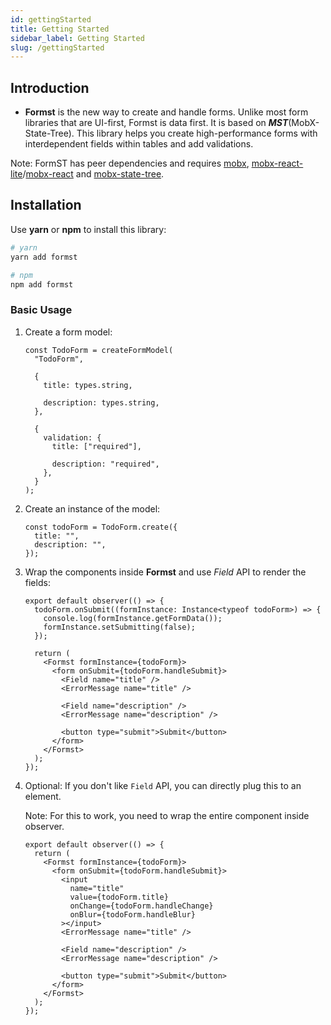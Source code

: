 ```yaml
---
id: gettingStarted
title: Getting Started
sidebar_label: Getting Started
slug: /gettingStarted
---
```


## Introduction

- **Formst** is the new way to create and handle forms. Unlike most form libraries that are UI-first, Formst is data first. It is based on **_MST_**(MobX-State-Tree). This library helps you create high-performance forms with interdependent fields within tables and add validations.

Note: FormST has peer dependencies and requires [mobx](https://mobx.js.org/), [mobx-react-lite](https://www.npmjs.com/package/mobx-react-lite)/[mobx-react](https://github.com/mobxjs/mobx-react) and [mobx-state-tree](https://mobx-state-tree.js.org/).

## Installation

Use **yarn** or **npm** to install this library:

```bash
# yarn
yarn add formst

# npm
npm add formst
```

### Basic Usage

1. Create a form model:

   ```tsx
   const TodoForm = createFormModel(
     "TodoForm",

     {
       title: types.string,

       description: types.string,
     },

     {
       validation: {
         title: ["required"],

         description: "required",
       },
     }
   );
   ```

2. Create an instance of the model:

   ```tsx
   const todoForm = TodoForm.create({
     title: "",
     description: "",
   });
   ```

3. Wrap the components inside **Formst** and use _Field_ API to render the fields:

   ```tsx
   export default observer(() => {
     todoForm.onSubmit((formInstance: Instance<typeof todoForm>) => {
       console.log(formInstance.getFormData());
       formInstance.setSubmitting(false);
     });

     return (
       <Formst formInstance={todoForm}>
         <form onSubmit={todoForm.handleSubmit}>
           <Field name="title" />
           <ErrorMessage name="title" />

           <Field name="description" />
           <ErrorMessage name="description" />

           <button type="submit">Submit</button>
         </form>
       </Formst>
     );
   });
   ```

4. Optional: If you don't like `Field` API, you can directly plug this to an element.

   Note: For this to work, you need to wrap the entire component inside observer.

   ```tsx
   export default observer(() => {
     return (
       <Formst formInstance={todoForm}>
         <form onSubmit={todoForm.handleSubmit}>
           <input
             name="title"
             value={todoForm.title}
             onChange={todoForm.handleChange}
             onBlur={todoForm.handleBlur}
           ></input>
           <ErrorMessage name="title" />

           <Field name="description" />
           <ErrorMessage name="description" />

           <button type="submit">Submit</button>
         </form>
       </Formst>
     );
   });
   ```
